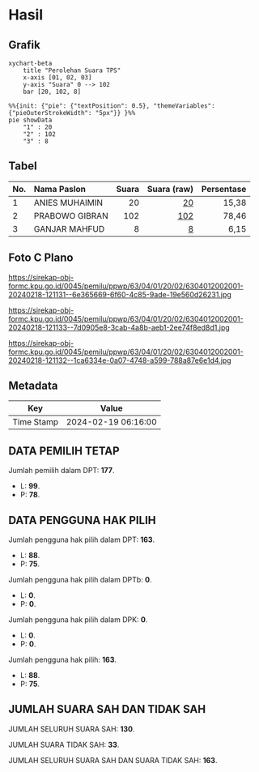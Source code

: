 # Hasil

## Grafik

```mermaid
xychart-beta
    title "Perolehan Suara TPS"
    x-axis [01, 02, 03]
    y-axis "Suara" 0 --> 102
    bar [20, 102, 8]
```

```mermaid
%%{init: {"pie": {"textPosition": 0.5}, "themeVariables": {"pieOuterStrokeWidth": "5px"}} }%%
pie showData
    "1" : 20
    "2" : 102
    "3" : 8
```

## Tabel

| No. | Nama Paslon    | Suara | Suara (raw) | Persentase |
|:--- |:-------------- | -----:| -----------:| ----------:|
| 1   | ANIES MUHAIMIN | 20    | [20][p-1]   | 15,38      |
| 2   | PRABOWO GIBRAN | 102   | [102][p-2]  | 78,46      |
| 3   | GANJAR MAHFUD  | 8     | [8][p-3]    | 6,15       |


[p-1]: https://github.com/gigit-pemilu/pemilu-2024/blob/main/pilpres/hitung-suara/sub/63-kalimantan-selatan/sub/04-barito-kuala/sub/01-tabunganen/sub/2002-sungai-telan-besar/sub/001-tps/sub/paslon-1.txt
[p-2]: https://github.com/gigit-pemilu/pemilu-2024/blob/main/pilpres/hitung-suara/sub/63-kalimantan-selatan/sub/04-barito-kuala/sub/01-tabunganen/sub/2002-sungai-telan-besar/sub/001-tps/sub/paslon-2.txt
[p-3]: https://github.com/gigit-pemilu/pemilu-2024/blob/main/pilpres/hitung-suara/sub/63-kalimantan-selatan/sub/04-barito-kuala/sub/01-tabunganen/sub/2002-sungai-telan-besar/sub/001-tps/sub/paslon-3.txt

## Foto C Plano

https://sirekap-obj-formc.kpu.go.id/0045/pemilu/ppwp/63/04/01/20/02/6304012002001-20240218-121131--6e365669-6f60-4c85-9ade-19e560d26231.jpg

https://sirekap-obj-formc.kpu.go.id/0045/pemilu/ppwp/63/04/01/20/02/6304012002001-20240218-121133--7d0905e8-3cab-4a8b-aeb1-2ee74f8ed8d1.jpg

https://sirekap-obj-formc.kpu.go.id/0045/pemilu/ppwp/63/04/01/20/02/6304012002001-20240218-121132--1ca6334e-0a07-4748-a599-788a87e6e1d4.jpg


## Metadata

| Key        | Value               |
| ---------- | ------------------- |
| Time Stamp | 2024-02-19 06:16:00 |


## DATA PEMILIH TETAP

Jumlah pemilih dalam DPT: **177**.
 * L: **99**.
 * P: **78**.

## DATA PENGGUNA HAK PILIH

Jumlah pengguna hak pilih dalam DPT: **163**.
 * L: **88**.
 * P: **75**.

Jumlah pengguna hak pilih dalam DPTb: **0**.
 * L: **0**.
 * P: **0**.

Jumlah pengguna hak pilih dalam DPK: **0**.
 * L: **0**.
 * P: **0**.

Jumlah pengguna hak pilih: **163**.
 * L: **88**.
 * P: **75**.

## JUMLAH SUARA SAH DAN TIDAK SAH

JUMLAH SELURUH SUARA SAH: **130**.

JUMLAH SUARA TIDAK SAH: **33**.

JUMLAH SELURUH SUARA SAH DAN SUARA TIDAK SAH: **163**.


